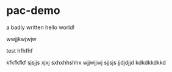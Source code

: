 # pac-demo

a badly written hello world!

wwjjkwjwjw

test
hfhfhf

kfkfkfkf
sjsjjs
xjxj
sxhxhhshhx
wjjwjjwj
sjjsjs
jjdjdjjd
kdkdkkdkkd
